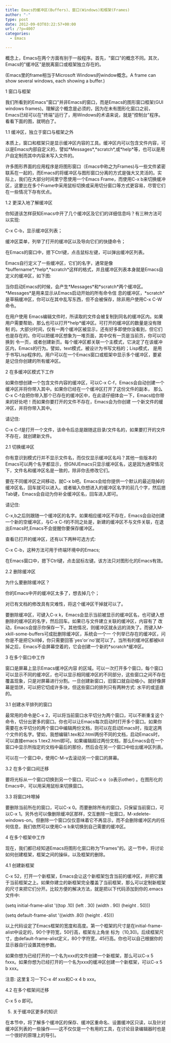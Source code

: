```yaml
---
title: Emacs的缓冲区(Buffers)、窗口(Windows)和框架(Frames)
author: "-"
type: post
date: 2012-09-03T03:22:57+00:00
url: /?p=4007
categories:
  - Emacs

---
```


概念上，Emacs在两个方面有别于一般程序。首先，"窗口"的概念不同。其次，Emacs的"缓冲区"是脱离窗口或框架独立存在的。

(Emacs里的frame相当于Microsoft Windows的window概念。A frame can show several windows, each showing a buffer.)

1 窗口与框架

我们所看到的Emacs"窗口"并非Emacs的窗口，而是Emacs的图形窗口框架(GUI windows frames)。理解这个概念是必须的，因为在未有图形化窗口之前，Emacs已经可以在"终端"运行了，用Windows的术语来说，就是"控制台"程序。看看下面的图，就明白了。


1.1 缓冲区，独立于窗口与框架之外

本质上，窗口和框架只是显示缓冲区内容的工具。缓冲区内可以包含文件内容，可以是Emacs内部自定义的，譬如\*Messages\*,\*scratch\*,或\*help\*等，也可以是用户自定制而其中内容未写入文件的。

许多图形界面的应用程序是将图形窗口（Emacs中称之为Frames)与一些文件紧密联系在一起的，而Emacs的将缓冲区与图形窗口分离的方式是强大又灵活的。实际上，我们在大部分时间里宁愿使用一个Emacs Frame，而使用C-x b来切换缓冲区，这要比在多个Frame中采用鼠标切换或采用切分窗口等方式更容易，尽管它们在一些情况下存有优点。


1.2 更深入地了解缓冲区

你知道该怎样获知Emacs中开了几个缓冲区及它们的详细信息吗？有三种方法可以实现: 

C-x C-b，显示缓冲区列表；

缓冲区菜单，列举了打开的缓冲区以及导向它们的快捷命令；

在Emacs的窗口中，摁下Ctrl键，点击鼠标左键，可以弹出缓冲区列表。


Emacs自行定义了一些缓冲区，它们的名字，通常是像\*buffername\*,\*help\*,\*scratch\*这样的格式，并且缓冲区列表本身就是Emacs自定义的缓冲区，如下图: 


当你启动Emacs的时候，会产生\*Messages\*和\*scratch\*两个缓冲区。\*Messages\*是用来显示从Emacs启动开始的所有命令信 息的缓冲区，\*scratch\*是草稿缓冲区，你可以在其中乱写东西，但不会被保存，除非用户使用C-x C-W命令。


在用户使用 Emacs编辑文件时，所读取的文件会被复制到同名的缓冲区内。如果用户需要帮助，那么也可以打开\*help\*缓冲区。可打开的缓冲区的数量是没有限制 的。大部分时间，仅有一两个缓冲区被显示，还有好多即使你没看到，但它们也是存在的。你可以把缓冲区想象为一堆页面，其中仅有一页是当前页，你可以切换到 令一页，或者创建新页。每个缓冲区都关联一个主模式，它决定了在该缓冲区内，Emacs的行为。譬如，text模式，被设计为书写文档的；Lisp模式， 是用于书写Lisp程序的。用户可以在一个Emacs窗口或框架中显示多个缓冲区，要紧是记住你创建的所有缓冲区。


2 在多缓冲区模式下工作

如果你想创建一个包含文件内容的缓冲区，可以C-x C-f，Emacs会自动创建一个缓冲区并将你带入其中。如果你已经在一个缓冲区打开了这份文件的副本， 那么C-x C-f会把你带入那个已存在的缓冲区中，在此请仔细体会一下，Emacs给你带来的好处吧！而如果你要打开的文件不存在，Emacs会为你创建 一个新文件的缓冲区，并将你带入其中。


请记住: 

C-x C-f是打开一个文件，该命令后总是跟随这目录/文件名的，如果要打开的文件不存在，就创建新文件。


2.1 切换缓冲区

你有意识到模式行并不显示文件名，而仅仅显示缓冲区名吗？其他一些版本的Emacs可以两个名字都显示，但GNUEmacs只显示缓冲区名，这是因为通常情况下，文件名和缓冲区名是一致的，除非你去修改它们。

要在不同缓冲区之间移动，就C-x b吧。Emacs会给你提供一个默认的最近隐掉的缓冲区名，回车就可以进入。或者输入你想进入的缓冲区名字的前几个字，然后摁Tab键，Emacs会自动为你补全缓冲区名，回车进入即可。


请记住: 

C-x,b之后则跟随一个缓冲区的名字。如果相应缓冲区不存在，Emacs会自动创建一个新的空缓冲区，与C-x C-f的不同之处是，新建的缓冲区不与文件关联，在退出Emacs时,Emacs不会提醒你要保存缓冲区。


查看已打开的缓冲区，还有以下两种可选方式: 

C-x C-b，这种方法可用于终端环境中的Emacs;

在Emacs窗口中，摁下Ctrl键，点击鼠标左键。该方法只对图形化的Emacs有效。

2.2 删除缓冲区

为什么要删除缓冲区？

你的Emacs中开的缓冲区太多了，想去掉几个；

对已有文档的修改具有灾难性，将这个缓冲区干掉就可以了。

要删除缓冲区，可键入C-x k，Emacs会显示当前被显示的缓冲区名，也可键入想删除的缓冲区的名字，然后回车。如果已与文件建立关联的缓冲区，内容有了 改动，Emacs会提示你保存一下。其他情况，则缓冲区就永远的消失了。而键入M-xkill-some-buffers可成批删除缓冲区，系统会一个一 个列举已存在的缓冲区，问你是不是把它kill掉，你只需要回答\`yes'or\`no'就可以了。当所有的缓冲区都被kill掉之后，Emacs不会屏幕空着的，它会创建一个新的\*scratch\*缓冲区。

3 在多个窗口中工作

窗口是屏幕上显示Emacs缓冲区内容 的区域。可以一次打开多个窗口，每个窗口可以显示不同的缓冲区，也可以显示相同缓冲区的不同部分，这些窗口之间不存在覆盖现象，只是对屏幕进行分割。一旦创建新窗口，旧窗口就自动缩小。就好像屏幕是馅饼，可以把它切成许多块，但这些窗口的排列只有两种方式: 水平的或竖直的。

3.1 创建水平排列的窗口

最常用的命令是C-x 2，可以将当前窗口水平切分为两个窗口，可以不断重复这个命令，切分出更多的窗口。你也可以让Emacs每次启动时打开多个窗口。如果你需要在水平切分的两个窗口中编辑两份文档，则可以在启动Emacs时，指定这两个文件的名字。譬如，我想编辑1.tex和2.html两份不同的文档，启动Emacs时，可以直接emacs 1.tex2.html即可。如果编辑超过两份文档，那么Emacs会在一个窗口中显示所指定的文档中最后的那份，然后会在另一个窗口中给出缓冲区列表。


可以在一个窗口中，使用C-M-v去滚动另一个窗口的屏幕。


3.2 在多个窗口间迁移

要将光标从一个窗口切换到另一个窗口，可以C-x o（o表示other) 。在图形化的Emacs中，可以用采用鼠标来切换窗口。


3.3 将窗口咔嚓掉

要删除当前所在的窗口，可以C-x 0。而要删除所有的窗口，只保留当前窗口，可以C-x 1。另外也可以像删除缓冲区那样，交互删除一批窗口，M-xdelete-windows-on。但删除一个窗口仅仅意味着它不再显示，而不会删除缓冲区内的任何信息，我们依然可以使用C-x b来切换到自己需要的缓冲区。

4 在多个框架中工作

现在，我们都已经知道Emacs将图形化窗口称为"Frames"的。这一节中，将讨论如何创建框架，框架之间的操纵，以及框架的删除。

4.1 创建新框架

C-x 52，打开一个新框架，Emacs会让这个新框架包含当前的缓冲区，并把它置于当前框架之上。如果你建立的新框架完全覆盖了当前框架，那么可以定制新框架的尺寸来把它们分开。比较方便的解决方法，就是把以下代码添加到你的.emacs文件中: 

(setq initial-frame-alist '((top .10) (left . 30) (width . 90) (height . 50)))

(setq default-frame-alist '((width .80) (height . 45)))


以上代码设定了Emacs框架的宽度和高度。第一个框架的尺寸是在initial-frame-alist中设定的，90个字符宽，50行高，框架左上角坐 标为（10,30)。后续框架尺寸，由default-frame-alist定义，80个字符宽，45行高。你也可以自己根据你的显示器自行设置其他参数。


如果你想为已经打开的一个名为xxx的文件创建一个新框架，那么可以C-x 5 fxxx。如果你想为已经打开的一个名为xxx的缓冲区创建一个新框架，可以C-x 5 b xxx。


注意: 这里复习一下C-x 4f xxx和C-x 4 b xxx。

4.2 在多个框架间迁移

C-x 5 o 即可。

5. 关于缓冲区更多的知识

在本节中，将了解多个缓冲区的保存、缓冲区重命名、设置缓冲区只读，以及针对缓冲区列表的一些操作——这不仅仅是一个有用的工具，在讨论目录编辑器时也是一个很好的原理上的导引。